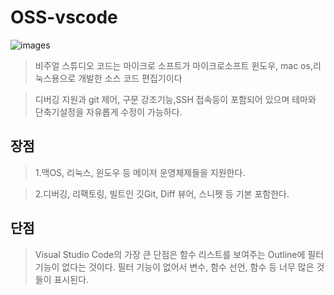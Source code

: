 # OSS-vscode
![images](https://user-images.githubusercontent.com/102798520/203071069-fdff3382-de86-428d-bdee-67c86c10cad9.jpeg)

>비주얼 스튜디오 코드는 마이크로 소프트가 마이크로소프트 윈도우, mac os,리눅스용으로 개발한 소스 코드 편집기이다

>디버깅 지원과 git 제어, 구문 강조기능,SSH 접속등이 포함되어 있으며 테마와 단축기설정을 자유롭게 수정이 가능하다.

장점
-------------------------
>1.맥OS, 리눅스, 윈도우 등 메이저 운영체제들을 지원한다.

>2.디버깅, 리팩토링, 빌트인 깃Git, Diff 뷰어, 스니펫 등 기본 포함한다.

단점
--------------------------
>Visual Studio Code의 가장 큰 단점은 함수 리스트를 보여주는 Outline에 필터 기능이 없다는 것이다. 필터 기능이 없어서 변수, 함수 선언, 함수 등 너무 많은 것들이 표시된다.
